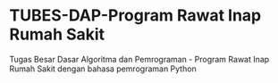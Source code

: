 # TUBES-DAP-Program Rawat Inap Rumah Sakit
Tugas Besar Dasar Algoritma dan Pemrograman - Program  Rawat Inap Rumah Sakit dengan bahasa  pemrograman Python 
